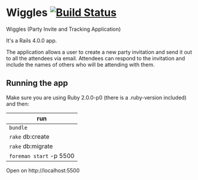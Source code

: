 Wiggles [![Build Status](https://secure.travis-ci.org/gzentkovich/wiggles.png?branch=master)](https://travis-ci.org/gzentkovich/wiggles)
==========

Wiggles (Party Invite and Tracking Application)

It's a Rails 4.0.0 app.

The application allows a user to create a new party invitation and send it out
to all the attendees via email. Attendees can respond to the invitation and
include the names of others who will be attending with them.

Running the app
---------------

Make sure you are using Ruby 2.0.0-p0 (there is a .ruby-version included) and then:

| run |
|-----|
| `bundle` |
|  `rake` db:create |
|  `rake` db:migrate |
|  `foreman start` -p 5500 |

Open on http://localhost:5500
